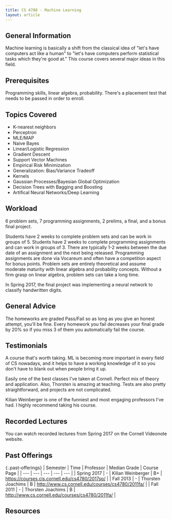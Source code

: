 ```yaml
---
title: CS 4780 - Machine Learning
layout: article
---
```


## General Information

Machine learning is basically a shift from the classical idea of "let's have computers act like a human" to "let's have computers perform statistical tasks which they're good at." This course covers several major ideas in this field.

## Prerequisites

Programming skills, linear algebra, probability. There's a placement test that needs to be passed in order to enroll.

## Topics Covered

 - K-nearest neighbors
 - Perceptron
 - MLE/MAP
 - Naive Bayes
 - Linear/Logistic Regression
 - Gradient Descent
 - Support Vector Machines
 - Empirical Risk Minimization
 - Generalization: Bias/Variance Tradeoff
 - Kernels
 - Gaussian Processes/Bayesian Global Optimization
 - Decision Trees with Bagging and Boosting
 - Artifical Neural Networks/Deep Learning

## Workload

6 problem sets, 7 programming assignments, 2 prelims, a final, and a bonus final project.

Students have 2 weeks to complete problem sets and can be work in groups of 5. Students have 2 weeks to complete programming assignments and can work in groups of 3. There are typically 1-2 weeks between the due date of an assignment and the next being released. Programming assignments are done via Vocareum and often have a competition aspect for bonus points. Problem sets are entirely theoretical and assume moderate maturity with linear algebra and probability concepts. Without a firm grasp on linear algebra, problem sets can take a long time.

In Spring 2017, the final project was implementing a neural network to classify handwritten digits.

## General Advice

The homeworks are graded Pass/Fail so as long as you give an honest attempt, you'll be fine. Every homework you fail decreases your final grade by 20% so if you miss 3 of them you automatically fail the course.

## Testimonials

A course that's worth taking. ML is becoming more important in every field of CS nowadays, and it helps to have a working knowledge of it so you don't have to blank out when people bring it up.

Easily one of the best classes I've taken at Cornell. Perfect mix of theory and application. Also, Thorsten is amazing at teaching. Tests are also pretty straightforward, and projects are not complicated.

Kilian Weinberger is one of the funniest and most engaging professors I've had. I highly recommend taking his course.

## Recorded Lectures

You can watch recorded lectures from Spring 2017 on the Cornell Videonote website.

## Past Offerings

{:.past-offerings}
| Semester | Time | Professor | Median Grade | Course Page |
| --- | --- | --- | --- | --- |
| Spring 2017 | - | Kilian Weinberger | B+ | <https://courses.cis.cornell.edu/cs4780/2017sp/> |
| Fall 2013 | - | Thorsten Joachims | B | <http://www.cs.cornell.edu/courses/cs4780/2011fa/> |
| Fall 2011 | - | Thorsten Joachims | B | <http://www.cs.cornell.edu/courses/cs4780/2011fa/> |

## Resources
